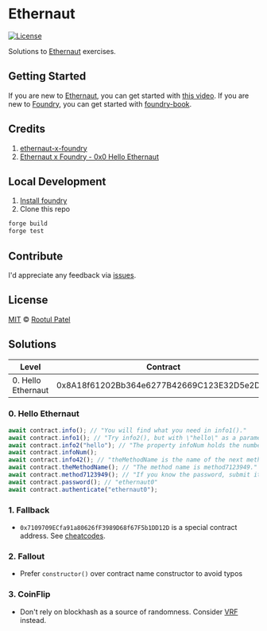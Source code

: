 # Ethernaut

[![License](https://img.shields.io/:license-mit-blue.svg)](https://rootulp.mit-license.org)

Solutions to [Ethernaut](https://ethernaut.openzeppelin.com) exercises.

## Getting Started

If you are new to [Ethernaut](https://ethernaut.openzeppelin.com), you can get started with [this video](https://www.youtube.com/watch?v=kZb6Qjlgybo).
If you are new to [Foundry](https://github.com/gakonst/foundry), you can get started with [foundry-book](https://onbjerg.github.io/foundry-book/).

## Credits
1. [ethernaut-x-foundry](https://github.com/ciaranmcveigh5/ethernaut-x-foundry)
1. [Ethernaut x Foundry - 0x0 Hello Ethernaut](https://eval.hashnode.dev/ethernaut-x-foundry-0x0-hello-ethernaut)

## Local Development

1. [Install foundry](https://github.com/gakonst/foundry#installation)
1. Clone this repo

```sh
forge build
forge test
```

## Contribute

I'd appreciate any feedback via [issues](https://github.com/rootulp/exercism/issues/new).

## License

[MIT](https://rootulp.mit-license.org/) © [Rootul Patel](https://rootulp.com)

## Solutions

| Level              | Contract                                   | Solution                                                           |
| ------------------ | ------------------------------------------ | ------------------------------------------------------------------ |
| 0. Hello Ethernaut | 0x8A18f61202Bb364e6277B42669C123E32D5e2D2d | 0xe6351327acfbc8f8063711d13c9a066e1a135fb40ce1de2dda135fc9485fe3b7 |

### 0. Hello Ethernaut

```javascript
await contract.info(); // "You will find what you need in info1()."
await contract.info1(); // "Try info2(), but with \"hello\" as a parameter."
await contract.info2("hello"); // "The property infoNum holds the number of the next info method to call."
await contract.infoNum();
await contract.info42(); // "theMethodName is the name of the next method."
await contract.theMethodName(); // "The method name is method7123949."
await contract.method7123949(); // "If you know the password, submit it to authenticate()."
await contract.password(); // "ethernaut0"
await contract.authenticate("ethernaut0");
```

### 1. Fallback
- `0x7109709ECfa91a80626fF3989D68f67F5b1DD12D` is a special contract address. See [cheatcodes](https://onbjerg.github.io/foundry-book/forge/cheatcodes.html).

### 2. Fallout
- Prefer `constructor()` over contract name constructor to avoid typos

### 3. CoinFlip
- Don't rely on blockhash as a source of randomness. Consider [VRF](https://docs.chain.link/docs/chainlink-vrf/) instead.
